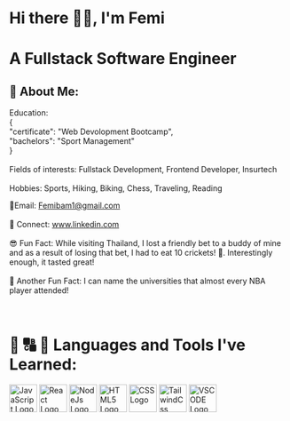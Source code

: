  # Hi there 👋🏾, I'm Femi
 

# A Fullstack Software Engineer 
## 🚀 About Me: 
Education: <br>
 { <br>
  "certificate": "Web Devolopment Bootcamp", <br>
  "bachelors": "Sport Management" <br>
 } <br>
 <br>
Fields of interests: Fullstack Development, Frontend Developer, Insurtech 
 <br>
 <br>
Hobbies: Sports, Hiking, Biking, Chess, Traveling, Reading


📧Email: Femibam1@gmail.com 
<br>
<br>
🚻 Connect: www.linkedin.com
<br>
<br>
😎 Fun Fact: While visiting Thailand, I lost a friendly bet to a buddy of mine and as a result of losing that bet, I had to eat 10 crickets! 😬. Interestingly enough, it tasted great! 
<br><br>
🏀 Another Fun Fact: I can name the universities that almost every NBA player attended! 
<br>
<br>
<br>

# 🧠 🔠 🔨 Languages and Tools I've Learned:
 



<img src="https://cdn.jsdelivr.net/gh/devicons/devicon/icons/javascript/javascript-original.svg" alt="JavaScript Logo" height="50" width="50" /> <img src="https://cdn.jsdelivr.net/gh/devicons/devicon/icons/react/react-original-wordmark.svg" alt="React Logo" height="50" width="50" /> <img src="https://cdn.jsdelivr.net/gh/devicons/devicon/icons/nodejs/nodejs-original-wordmark.svg" alt="NodeJs Logo" height="50" width="50" /> <img src="https://cdn.jsdelivr.net/gh/devicons/devicon/icons/html5/html5-original-wordmark.svg" alt="HTML5 Logo" height="50" width="50" /> <img src="https://cdn.jsdelivr.net/gh/devicons/devicon/icons/css3/css3-original.svg" alt="CSS Logo" height="50" width="50" /> <img src="https://cdn.jsdelivr.net/gh/devicons/devicon/icons/tailwindcss/tailwindcss-plain.svg" alt="TailwindCss Logo" height="50" width="50" /> <img src="https://cdn.jsdelivr.net/gh/devicons/devicon/icons/vscode/vscode-original.svg" alt="VSCODE Logo" height="50" width="50" />
          

          
          



<!--
**Obamg3017/Obamg3017** is a ✨ _special_ ✨ repository because its `README.md` (this file) appears on your GitHub profile.

Here are some ideas to get you started:

- 🔭 I’m currently working on ...
- 🌱 I’m currently learning ...
- 👯 I’m looking to collaborate on ...
- 🤔 I’m looking for help with ...
- 💬 Ask me about ...
- 📫 How to reach me: ...
- 😄 Pronouns: ...
- ⚡ Fun fact: ...
-->
